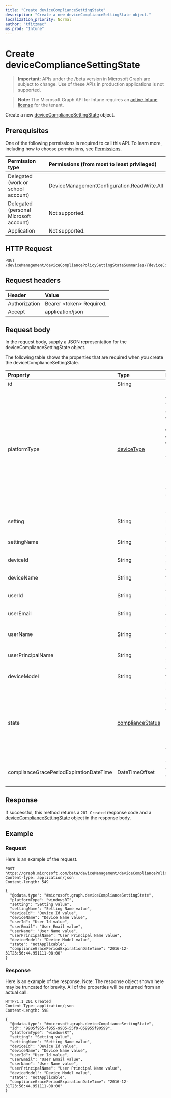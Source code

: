 ```yaml
---
title: "Create deviceComplianceSettingState"
description: "Create a new deviceComplianceSettingState object."
localization_priority: Normal
author: "tfitzmac"
ms.prod: "Intune"
---
```


# Create deviceComplianceSettingState

> **Important:** APIs under the /beta version in Microsoft Graph are subject to change. Use of these APIs in production applications is not supported.

> **Note:** The Microsoft Graph API for Intune requires an [active Intune license](https://go.microsoft.com/fwlink/?linkid=839381) for the tenant.

Create a new [deviceComplianceSettingState](../resources/intune-deviceconfig-devicecompliancesettingstate.md) object.

## Prerequisites
One of the following permissions is required to call this API. To learn more, including how to choose permissions, see [Permissions](/concepts/permissions-reference.md).

|Permission type|Permissions (from most to least privileged)|
|:---|:---|
|Delegated (work or school account)|DeviceManagementConfiguration.ReadWrite.All|
|Delegated (personal Microsoft account)|Not supported.|
|Application|Not supported.|

## HTTP Request
<!-- {
  "blockType": "ignored"
}
-->
``` http
POST /deviceManagement/deviceCompliancePolicySettingStateSummaries/{deviceCompliancePolicySettingStateSummaryId}/deviceComplianceSettingStates
```

## Request headers
|Header|Value|
|:---|:---|
|Authorization|Bearer &lt;token&gt; Required.|
|Accept|application/json|

## Request body
In the request body, supply a JSON representation for the deviceComplianceSettingState object.

The following table shows the properties that are required when you create the deviceComplianceSettingState.

|Property|Type|Description|
|:---|:---|:---|
|id|String|Key of the entity|
|platformType|[deviceType](../resources/intune-shared-devicetype.md)|Device platform type. Possible values are: `desktop`, `windowsRT`, `winMO6`, `nokia`, `windowsPhone`, `mac`, `winCE`, `winEmbedded`, `iPhone`, `iPad`, `iPod`, `android`, `iSocConsumer`, `unix`, `macMDM`, `holoLens`, `surfaceHub`, `androidForWork`, `androidEnterprise`, `blackberry`, `palm`, `unknown`.|
|setting|String|The setting class name and property name.|
|settingName|String|The Setting Name that is being reported|
|deviceId|String|The Device Id that is being reported|
|deviceName|String|The Device Name that is being reported|
|userId|String|The user Id that is being reported|
|userEmail|String|The User email address that is being reported|
|userName|String|The User Name that is being reported|
|userPrincipalName|String|The User PrincipalName that is being reported|
|deviceModel|String|The device model that is being reported|
|state|[complianceStatus](../resources/intune-shared-compliancestatus.md)|The compliance state of the setting. Possible values are: `unknown`, `notApplicable`, `compliant`, `remediated`, `nonCompliant`, `error`, `conflict`, `notAssigned`.|
|complianceGracePeriodExpirationDateTime|DateTimeOffset|The DateTime when device compliance grace period expires|



## Response
If successful, this method returns a `201 Created` response code and a [deviceComplianceSettingState](../resources/intune-deviceconfig-devicecompliancesettingstate.md) object in the response body.

## Example

### Request
Here is an example of the request.
``` http
POST https://graph.microsoft.com/beta/deviceManagement/deviceCompliancePolicySettingStateSummaries/{deviceCompliancePolicySettingStateSummaryId}/deviceComplianceSettingStates
Content-type: application/json
Content-length: 549

{
  "@odata.type": "#microsoft.graph.deviceComplianceSettingState",
  "platformType": "windowsRT",
  "setting": "Setting value",
  "settingName": "Setting Name value",
  "deviceId": "Device Id value",
  "deviceName": "Device Name value",
  "userId": "User Id value",
  "userEmail": "User Email value",
  "userName": "User Name value",
  "userPrincipalName": "User Principal Name value",
  "deviceModel": "Device Model value",
  "state": "notApplicable",
  "complianceGracePeriodExpirationDateTime": "2016-12-31T23:56:44.951111-08:00"
}
```

### Response
Here is an example of the response. Note: The response object shown here may be truncated for brevity. All of the properties will be returned from an actual call.
``` http
HTTP/1.1 201 Created
Content-Type: application/json
Content-Length: 598

{
  "@odata.type": "#microsoft.graph.deviceComplianceSettingState",
  "id": "9905f955-f955-9905-55f9-059955f90599",
  "platformType": "windowsRT",
  "setting": "Setting value",
  "settingName": "Setting Name value",
  "deviceId": "Device Id value",
  "deviceName": "Device Name value",
  "userId": "User Id value",
  "userEmail": "User Email value",
  "userName": "User Name value",
  "userPrincipalName": "User Principal Name value",
  "deviceModel": "Device Model value",
  "state": "notApplicable",
  "complianceGracePeriodExpirationDateTime": "2016-12-31T23:56:44.951111-08:00"
}
```




